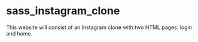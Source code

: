 # sass_instagram_clone
This website will consist of an Instagram clone with two HTML pages: login and  home.
